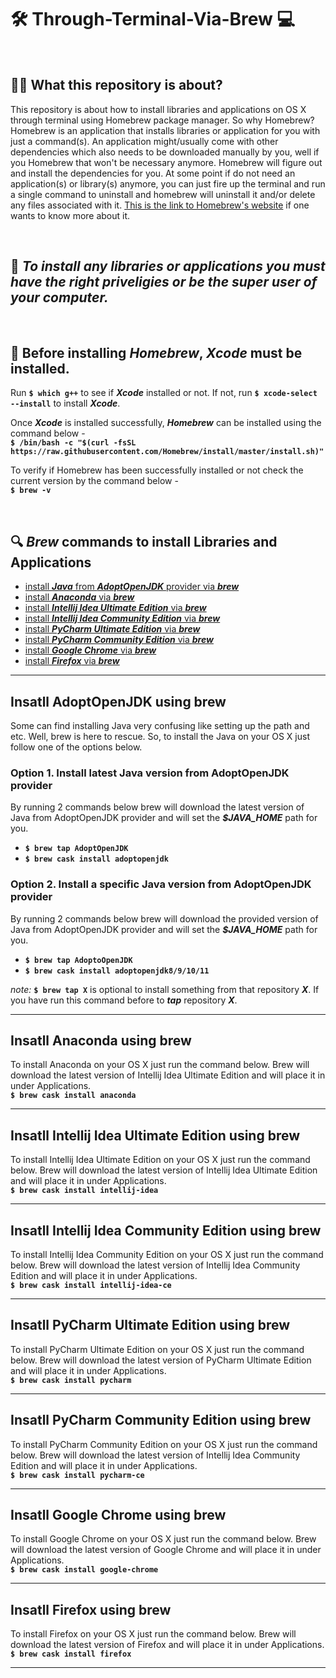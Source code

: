 # :hammer_and_wrench: Through-Terminal-Via-Brew :computer:

<br>

## :man_technologist: What this repository is about?
This repository is about how to install libraries and applications on OS X through terminal using Homebrew package manager. So why Homebrew? Homebrew is an application that installs libraries or application for you with just a command(s). An application might/usually come with other dependencies which also needs to be downloaded manually by you, well if you Homebrew that won't be necessary anymore. Homebrew will figure out and install the dependencies for you. At some point if do not need an application(s) or library(s) anymore, you can just fire up the terminal and run a single command to uninstall and homebrew will uninstall it and/or delete any files associated with it. [This is the link to Homebrew's website](https://brew.sh/) if one wants to know more about it.

<br>

## :stop_sign: *To install any libraries or applications you must have the right priveligies or be the super user of your computer.*

<br>

## :construction: Before installing *Homebrew*, *Xcode* must be installed.
Run **`$ which g++`** to see if ***Xcode*** installed or not. If not, run **`$ xcode-select --install`** to install ***Xcode***.

Once ***Xcode*** is installed successfully, ***Homebrew*** can be installed using the command below -  
**`$ /bin/bash -c "$(curl -fsSL https://raw.githubusercontent.com/Homebrew/install/master/install.sh)"`**

To verify if Homebrew has been successfully installed or not check the current version by the command below -  
**`$ brew -v`**

<br>

## :mag: ***Brew*** commands to install Libraries and Applications
  * [install ***Java*** from ***AdoptOpenJDK*** provider via ***brew***](#adoptopenjdk)
  * [install ***Anaconda*** via ***brew***](#anaconda)
  * [install ***Intellij Idea Ultimate Edition*** via ***brew***](#intellij-idea)
  * [install ***Intellij Idea Community Edition*** via ***brew***](#intellij-idea-ce)
  * [install ***PyCharm Ultimate Edition*** via ***brew***](#pycharm)
  * [install ***PyCharm Community Edition*** via ***brew***](#pycharm-ce)
  * [install ***Google Chrome*** via ***brew***](#google-chrome)
  * [install ***Firefox*** via ***brew***](#firefox)  
  
---

## <a name="adoptopenjdk">Insatll AdoptOpenJDK using brew</a>
Some can find installing Java very confusing like setting up the path and etc. Well, brew is here to rescue. So, to install the Java on your OS X just follow one of the options below.

### Option 1. Install latest Java version from AdoptOpenJDK provider
By running 2 commands below brew will download the latest version of Java from AdoptOpenJDK provider and will set the ***$JAVA_HOME*** path for you.  
   * **`$ brew tap AdoptOpenJDK`**  
   * **`$ brew cask install adoptopenjdk`**  
  

### Option 2. Install a specific Java version from AdoptOpenJDK provider
By running 2 commands below brew will download the provided version of Java from AdoptOpenJDK provider and will set the ***$JAVA_HOME*** path for you.  
   * **`$ brew tap AdoptoOpenJDK`**  
   * **`$ brew cask install adoptopenjdk8/9/10/11`**  
   
*note:* **`$ brew tap X`** is optional to install something from that repository ***X***. If you have run this command before to ***tap*** repository ***X***.  

---

## <a name="anaconda">Insatll Anaconda using brew</a>
To install Anaconda on your OS X just run the command below. Brew will download the latest version of Intellij Idea Ultimate Edition and will place it in under Applications.  
**`$ brew cask install anaconda`**  

---

## <a name="intellij-idea">Insatll Intellij Idea Ultimate Edition using brew</a>
To install Intellij Idea Ultimate Edition on your OS X just run the command below. Brew will download the latest version of Intellij Idea Ultimate Edition and will place it in under Applications.  
**`$ brew cask install intellij-idea`**  

---

## <a name="intellij-idea-ce">Insatll Intellij Idea Community Edition using brew</a>
To install Intellij Idea Community Edition on your OS X just run the command below. Brew will download the latest version of Intellij Idea Community Edition and will place it in under Applications.  
**`$ brew cask install intellij-idea-ce`**  

---

## <a name="pycharm">Insatll PyCharm Ultimate Edition using brew</a>
To install PyCharm Ultimate Edition on your OS X just run the command below. Brew will download the latest version of PyCharm Ultimate Edition and will place it in under Applications.  
**`$ brew cask install pycharm`**  

---

## <a name="pycharm-ce">Insatll PyCharm Community Edition using brew</a>
To install PyCharm Community Edition on your OS X just run the command below. Brew will download the latest version of Intellij Idea Community Edition and will place it in under Applications.  
**`$ brew cask install pycharm-ce`**  

---

## <a name="google-chrome">Insatll Google Chrome using brew</a>
To install Google Chrome on your OS X just run the command below. Brew will download the latest version of Google Chrome and will place it in under Applications.  
**`$ brew cask install google-chrome`**

---

## <a name="firefox">Insatll Firefox using brew</a>
To install Firefox on your OS X just run the command below. Brew will download the latest version of Firefox and will place it in under Applications.  
**`$ brew cask install firefox`**  

---
